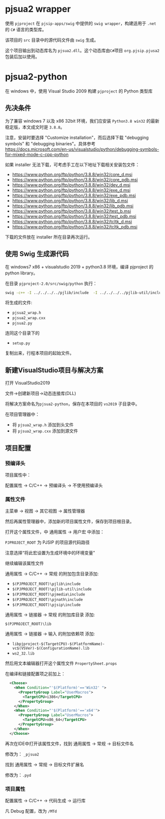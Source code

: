 # pjsua2 wrapper

使用 `pjproject` 在 `pjsip-apps/swig` 中提供的 `swig wrapper`，构建适用于 `.net` 的 `C#` 语言的类型库。

该项目的 `src` 目录中的源代码文件由 `swig` 生成。

这个项目输出到动态库名为 `pjsua2.dll`。这个动态库由`C#`项目 `org.pjsip.pjusa2`包装后加以使用。

# pjsua2-python

在 windows 中，使用 Visual Studio 2009 构建 `pjproject` 的 Python 类型库

## 先决条件

为了兼容 windows 7 以及 x86 32bit 环境，我们应安装 `Python3.8 win32` 的最新稳定版，本文成文时是 `3.8.8`。

注意，安装时要选择 "Customize installation"，而后选择下载 "debugging symbols" 和 "debugging binaries"。具体参考 <https://docs.microsoft.com/en-us/visualstudio/python/debugging-symbols-for-mixed-mode-c-cpp-python>

如果 installer 无法下载，可考虑手工在以下地址下载相关安装包文件：

- <https://www.python.org/ftp/python/3.8.8/win32/core_d.msi>
- <https://www.python.org/ftp/python/3.8.8/win32/core_pdb.msi>
- <https://www.python.org/ftp/python/3.8.8/win32/dev_d.msi>
- <https://www.python.org/ftp/python/3.8.8/win32/exe_d.msi>
- <https://www.python.org/ftp/python/3.8.8/win32/exe_pdb.msi>
- <https://www.python.org/ftp/python/3.8.8/win32/lib_d.msi>
- <https://www.python.org/ftp/python/3.8.8/win32/lib_pdb.msi>
- <https://www.python.org/ftp/python/3.8.8/win32/test_b.msi>
- <https://www.python.org/ftp/python/3.8.8/win32/test_pdb.msi>
- <https://www.python.org/ftp/python/3.8.8/win32/tcltk_d.msi>
- <https://www.python.org/ftp/python/3.8.8/win32/tcltk_pdb.msi>

下载的文件放在 installer 所在目录再次运行。

## 使用 Swig 生成源代码

在 windows7 x86 + visualstudio 2019 + python3.8 环境，编译 pjproject 的 python library。

在目录 `pjproject-2.0/src/swig/python` 执行：

```sh
swig -c++ -I ../../../../pjlib/include  -I ../../../../pjlib-util/include -I ../../../../pjmedia/include -I ../../../../pjsip/include -I ../../../../pjnath/include -python -py3 -builtin ../pjsua2.i
```

将生成的文件:

- `pjsua2_wrap.h`
- `pjsua2_wrap.cxx`
- `pjsua2.py`

连同这个目录下的

- `setup.py`

复制出来，行程本项目的起始文件。

## 新建VisualStudio项目与解决方案

打开 VisualStudio2019

文件->创建新项目->动态连接库(DLL)

将解决方案命名为`pjsua2-python`，保存在本项目的 `vs2019` 子目录中。

在项目管理器中：

- 将 `pjsua2_wrap.h` 添加到头文件
- 将 `pjsua2_wrap.cxx` 添加到源文件

## 项目配置

### 预编译头

项目属性中：

配置属性 -> C/C++ -> 预编译头 -> 不使用预编译头

### 属性文件

主菜单 -> 视图 -> 其它视图 -> 属性管理器

然后再属性管理器中，添加新的项目属性文件，保存到项目根目录。

打开这个属性文件，中 通用属性 -> 用户宏 中添加：

`PJPROJECT_ROOT` 为 PJSIP 的项目源代码路径

注意选择“将此宏设置为生成环境中的环境变量”

继续编辑该属性文件

通用属性 -> C/C++ -> 常规 的附加包含目录添加:

- `$(PJPROJECT_ROOT)\pjlib\include`
- `$(PJPROJECT_ROOT)\pjlib-util\include`
- `$(PJPROJECT_ROOT)\pjmedia\include`
- `$(PJPROJECT_ROOT)\pjnath\include`
- `$(PJPROJECT_ROOT)\pjsip\include`

通用属性 -> 链接器 -> 常规 的附加库目录 添加:

`$(PJPROJECT_ROOT)\lib`

通用属性 -> 链接器 -> 输入 的附加依赖项 添加:

- `libpjproject-$(TargetCPU)-$(PlatformName)-vc$(VSVer)-$(ConfigurationName).lib`
- `ws2_32.lib`

然后用文本编辑器打开这个属性文件 `PropertySheet.props`

在编译和链接配置项之前加上：

```xml
  <Choose>
    <When Condition="'$(Platform)'=='Win32' ">
      <PropertyGroup Label="UserMacros">
        <TargetCPU>i386</TargetCPU>
      </PropertyGroup>
    </When>
    <When Condition="'$(Platform)'=='x64'">
      <PropertyGroup Label="UserMacros">
        <TargetCPU>x86_64</TargetCPU>
      </PropertyGroup>
    </When>
  </Choose>
```

再次在IDE中打开该属性文件，找到 通用属性 -> 常规 -> 目标文件名

修改为： `_pjsua2`

找到 通用属性 -> 常规 -> 目标文件扩展名

修改为：`.pyd`

### 项目属性

配置属性 -> C/C++ -> 代码生成 -> 运行库

凡 Debug 配置，改为 `/MTd`
